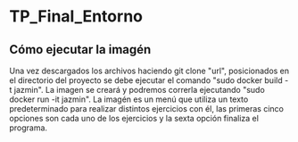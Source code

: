 # TP_Final_Entorno
## Cómo ejecutar la imagén
Una vez descargados los archivos haciendo git clone "url", posicionados en el directorio del proyecto se debe ejecutar el comando "sudo docker build -t jazmin". La imagen se creará y podremos correrla ejecutando  "sudo docker run -it jazmin". 
La imagén es un menú que utiliza un texto predeterminado para realizar distintos ejercicios con él, las primeras cinco opciones son cada uno de los ejercicios y la sexta opción finaliza el programa. 

